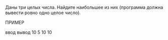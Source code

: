 Даны три целых числа. Найдите наибольшее из них (программа должна вывести ровно одно целое число).

 

ПРИМЕР

ввод	вывод
10
5
10
10
